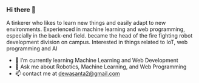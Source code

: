 ### Hi there 👋

A tinkerer who likes to learn new things and easily adapt to new environments. Experienced in machine learning and web programming, especially in the back-end field. became the head of the fire fighting robot development division on campus. Interested in things related to IoT, web programming and AI


- 🌱 I’m currently learning Machine Learning and Web Development
- 💬 Ask me about Robotics, Machine Learning, and Web Programming
- 📫 contact me at dewasanta2@gmail.com
<!--
**semaralawa/semaralawa** is a ✨ _special_ ✨ repository because its `README.md` (this file) appears on your GitHub profile.

Here are some ideas to get you started:

- 🔭 I’m currently working on ...
- 🌱 I’m currently learning ...
- 👯 I’m looking to collaborate on ...
- 🤔 I’m looking for help with ...
- 💬 Ask me about ...
- 📫 How to reach me: ...
- 😄 Pronouns: ...
- ⚡ Fun fact: ...
-->
